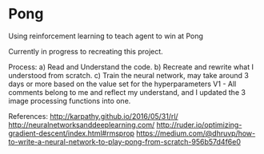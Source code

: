 # Pong
Using reinforcement learning to teach agent to win at Pong

Currently in progress to recreating this project.

Process:
  a) Read and Understand the code.
  b) Recreate and rewrite what I understood from scratch. 
  c) Train the neural network, may take around 3 days or more based on the value set for the hyperparameters
 V1 - All comments belong to me and reflect my understand, and I updated the 3 image processing functions into one.  

References: 
http://karpathy.github.io/2016/05/31/rl/
http://neuralnetworksanddeeplearning.com/
http://ruder.io/optimizing-gradient-descent/index.html#rmsprop
https://medium.com/@dhruvp/how-to-write-a-neural-network-to-play-pong-from-scratch-956b57d4f6e0

